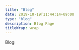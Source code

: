```yaml
---
title: "Blog"
date: 2019-10-19T11:44:14+09:00
type: "blog"
description: Blog Page
titleWrap: wrap
---
```


Blog
